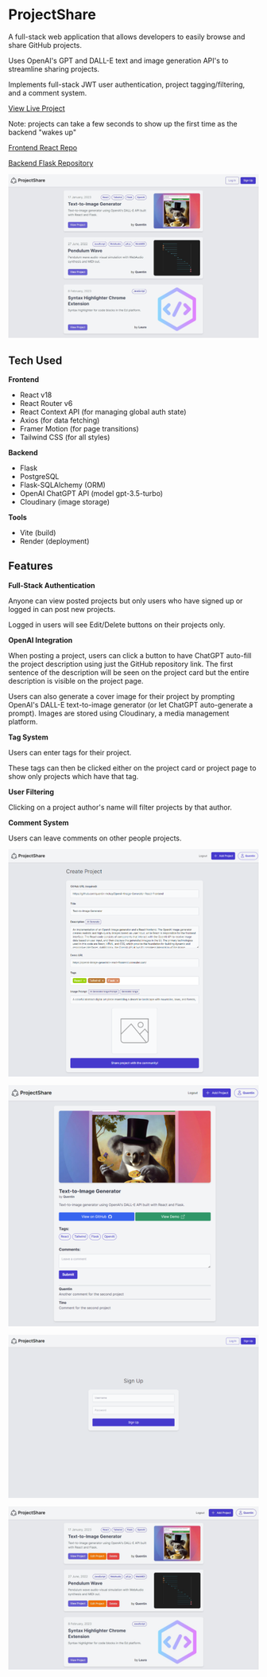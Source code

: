 # ProjectShare

A full-stack web application that allows developers to easily browse and share GitHub projects. 

Uses OpenAI's GPT and DALL-E text and image generation API's to streamline sharing projects.

Implements full-stack JWT user authentication, project tagging/filtering, and a comment system.

<a href="https://projectshare-frontend-react.onrender.com/">View Live Project</a>

 Note: projects can take a few seconds to show up the first time as the backend "wakes up"

[Frontend React Repo](https://github.com/quentin-mckay/ProjectShare-Frontend-React)

[Backend Flask Repository](https://github.com/quentin-mckay/ProjectShare-Backend-Flask)


<!-- <div style="display: grid; grid-template-columns: 1fr 1fr;">
	<a href="https://github.com/quentin-mckay/ProjectShare-Frontend-React">View React Frontend</a>
	<a href="https://github.com/quentin-mckay/ProjectShare-Backend-Flask">View Flask Backend</a>
</div> -->

![logged in](./images/projectshare_home.jpg)

## Tech Used

**Frontend**

- React v18
- React Router v6
- React Context API (for managing global auth state)
- Axios (for data fetching)
- Framer Motion (for page transitions)
- Tailwind CSS (for all styles)

**Backend**

- Flask
- PostgreSQL
- Flask-SQLAlchemy (ORM)
- OpenAI ChatGPT API (model gpt-3.5-turbo)
- Cloudinary (image storage)

**Tools**

- Vite (build)
- Render (deployment)

## Features

**Full-Stack Authentication**

Anyone can view posted projects but only users who have signed up or logged in can post new projects.

Logged in users will see Edit/Delete buttons on their projects only.

**OpenAI Integration**

When posting a project, users can click a button to have ChatGPT auto-fill the project description using just the GitHub repository link. The first sentence of the description will be seen on the project card but the entire description is visible on the project page.

Users can also generate a cover image for their project by prompting OpenAI's DALL-E text-to-image generator (or let ChatGPT auto-generate a prompt). Images are stored using Cloudinary, a media management platform.

**Tag System**

Users can enter tags for their project. 

These tags can then be clicked either on the project card or project page to show only projects which have that tag.

**User Filtering**

Clicking on a project author's name will filter projects by that author.

**Comment System**

Users can leave comments on other people projects.

![create project page](./images/projectshare_create.png)

![project page](./images/projectshare_projectpage.png)

![signup page](./images/projectshare_signup.png)

![logged in](./images/projectshare_loggedin.jpg)

